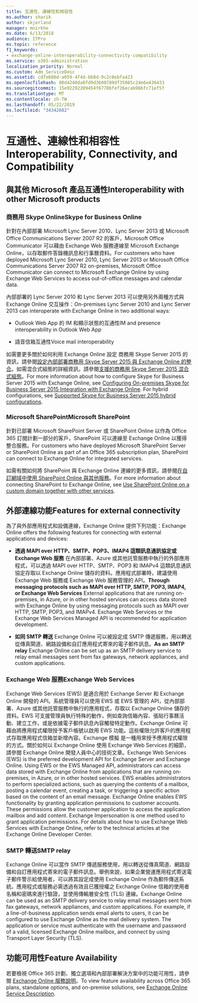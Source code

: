 ```yaml
---
title: 互通性、連線性和相容性
ms.author: sharik
author: skjerland
manager: mnirkhe
ms.date: 6/13/2018
audience: ITPro
ms.topic: reference
f1_keywords:
- exchange-online-interoperability-connectivity-compatibility
ms.service: o365-administration
localization_priority: Normal
ms.custom: Adm_ServiceDesc
ms.assetid: cdfe686d-a059-4f4d-bb8d-9c2c0ebfa423
ms.openlocfilehash: 80d4248da8fd9d3600789df35085c24e6e436433
ms.sourcegitcommit: 15e92292209454f6778bfef26ecab96bfc71ef5f
ms.translationtype: MT
ms.contentlocale: zh-TW
ms.lasthandoff: 05/22/2019
ms.locfileid: "34342682"
---
```

# <a name="interoperability-connectivity-and-compatibility"></a><span data-ttu-id="36cb7-102">互通性、連線性和相容性</span><span class="sxs-lookup"><span data-stu-id="36cb7-102">Interoperability, Connectivity, and Compatibility</span></span>

## <a name="interoperability-with-other-microsoft-products"></a><span data-ttu-id="36cb7-103">與其他 Microsoft 產品互通性</span><span class="sxs-lookup"><span data-stu-id="36cb7-103">Interoperability with other Microsoft products</span></span>

### <a name="skype-for-business-online"></a><span data-ttu-id="36cb7-104">商務用 Skype Online</span><span class="sxs-lookup"><span data-stu-id="36cb7-104">Skype for Business Online</span></span>

<span data-ttu-id="36cb7-105">針對在內部部署 Microsoft Lync Server 2010、Lync Server 2013 或 Microsoft Office Communications Server 2007 R2 的客戶，Microsoft Office Communicator 可以藉由 Exchange Web 服務連線至 Microsoft Exchange Online，以存取郵件答錄機訊息和行事曆資料。</span><span class="sxs-lookup"><span data-stu-id="36cb7-105">For customers who have deployed Microsoft Lync Server 2010, Lync Server 2013 or Microsoft Office Communications Server 2007 R2 on-premises, Microsoft Office Communicator can connect to Microsoft Exchange Online by using Exchange Web Services to access out-of-office messages and calendar data.</span></span>
  
<span data-ttu-id="36cb7-106">內部部署的 Lync Server 2010 和 Lync Server 2013 可以使用另外兩種方式與 Exchange Online 交互操作：</span><span class="sxs-lookup"><span data-stu-id="36cb7-106">On-premises Lync Server 2010 and Lync Server 2013 can interoperate with Exchange Online in two additional ways:</span></span>
  
- <span data-ttu-id="36cb7-107">Outlook Web App 的 IM 和顯示狀態的互通性</span><span class="sxs-lookup"><span data-stu-id="36cb7-107">IM and presence interoperability in Outlook Web App</span></span>
    
- <span data-ttu-id="36cb7-108">語音信箱互通性</span><span class="sxs-lookup"><span data-stu-id="36cb7-108">Voice mail interoperability</span></span>
    
<span data-ttu-id="36cb7-p101">如需要更多關於如何利用 Exchange Online 設定 商務用 Skype Server 2015 的資訊，請參閱[設定內部部署商務用 Skype Server 2015 與 Exchange Online 的整合](https://go.microsoft.com/fwlink/p/?LinkId=271804)。如需混合式組態的詳細資訊，請參閱[支援的商務用 Skype Server 2015 混合式組態](https://go.microsoft.com/fwlink/?LinkID=513084)。</span><span class="sxs-lookup"><span data-stu-id="36cb7-p101">For more information about how to configure Skype for Business Server 2015 with Exchange Online, see [Configuring On-premises Skype for Business Server 2015 Integration with Exchange Online](https://go.microsoft.com/fwlink/p/?LinkId=271804). For hybrid configurations, see [Supported Skype for Business Server 2015 hybrid configurations](https://go.microsoft.com/fwlink/?LinkID=513084).</span></span>
  
### <a name="microsoft-sharepoint"></a><span data-ttu-id="36cb7-111">Microsoft SharePoint</span><span class="sxs-lookup"><span data-stu-id="36cb7-111">Microsoft SharePoint</span></span>

<span data-ttu-id="36cb7-112">針對已部署 Microsoft SharePoint Server 或 SharePoint Online 以作為 Office 365 訂閱計劃一部分的客戶，SharePoint 可以連線至 Exchange Online 以獲得整合服務。</span><span class="sxs-lookup"><span data-stu-id="36cb7-112">For customers who have deployed Microsoft SharePoint Server or SharePoint Online as part of an Office 365 subscription plan, SharePoint can connect to Exchange Online for integrated services.</span></span>
  
<span data-ttu-id="36cb7-113">如需有關如何將 SharePoint 與 Exchange Online 連線的更多資訊，請參閱[在自訂網域中使用 SharePoint Online 與其他服務](https://go.microsoft.com/fwlink/?LinkId=271805)。</span><span class="sxs-lookup"><span data-stu-id="36cb7-113">For more information about connecting SharePoint to Exchange Online, see [Use SharePoint Online on a custom domain together with other services](https://go.microsoft.com/fwlink/?LinkId=271805).</span></span>
  
## <a name="features-for-external-connectivity"></a><span data-ttu-id="36cb7-114">外部連線功能</span><span class="sxs-lookup"><span data-stu-id="36cb7-114">Features for external connectivity</span></span>

<span data-ttu-id="36cb7-115">為了與外部應用程式和設備連線，Exchange Online 提供下列功能：</span><span class="sxs-lookup"><span data-stu-id="36cb7-115">Exchange Online offers the following features for connecting with external applications and devices:</span></span>
  
- <span data-ttu-id="36cb7-p102">**透過 MAPI over HTTP、SMTP、POP3、IMAP4 這類訊息通訊協定或 Exchange Web 服務** 在內部部署、Azure 或其他託管服務中執行的外部應用程式，可以透過 MAPI over HTTP、SMTP、POP3 和 IMAPv4 這類訊息通訊協定存取以 Exchange Online 儲存的資料。應用程式部署時，建議使用 Exchange Web 服務或 Exchange Web 服務管理的 API。</span><span class="sxs-lookup"><span data-stu-id="36cb7-p102">**Through messaging protocols such as MAPI over HTTP, SMTP, POP3, IMAP4, or Exchange Web Services** External applications that are running on-premises, in Azure, or in other hosted services can access data stored with Exchange Online by using messaging protocols such as MAPI over HTTP, SMTP, POP3, and IMAPv4. Exchange Web Services or the Exchange Web Services Managed API is recommended for application development.</span></span> 
    
- <span data-ttu-id="36cb7-118">**如同 SMTP 轉送** Exchange Online 可以被設定成 SMTP 傳遞服務，用以轉送從傳真閘道、網路設備和自訂應用程式寄來的電子郵件訊息。</span><span class="sxs-lookup"><span data-stu-id="36cb7-118">**As an SMTP relay** Exchange Online can be set up as an SMTP delivery service to relay email messages sent from fax gateways, network appliances, and custom applications.</span></span> 
    
### <a name="exchange-web-services"></a><span data-ttu-id="36cb7-119">Exchange Web 服務</span><span class="sxs-lookup"><span data-stu-id="36cb7-119">Exchange Web Services</span></span>

<span data-ttu-id="36cb7-p103">Exchange Web Services (EWS) 是適合用於 Exchange Server 和 Exchange Online 開發的 API。系統管理員可以使用 EWS 或 EWS 管理的 API，從內部部署、Azure 或其他託管服務中執行的應用程式，存取以 Exchange Online 儲存的資料。EWS 可支援管理員執行特殊的動作，例如查詢信箱內容、張貼行事曆活動、建立工作，或是依據電子郵件訊息內容觸發特定動作。Exchange Online 可藉由將應用程式權限授予客戶帳號以啟用 EWS 功能。這些權限允許客戶的應用程式存取應用程式信箱並新增內容。Exchange 模擬 是一種用來授予應用程式權限的方式。關於如何以 Exchange Online 使用 Exchange Web Services 的細節，請參閱 Exchange Online 開發人員中心的技術文章。</span><span class="sxs-lookup"><span data-stu-id="36cb7-p103">Exchange Web Services (EWS) is the preferred development API for Exchange Server and Exchange Online. Using EWS or the EWS Managed API, administrators can access data stored with Exchange Online from applications that are running on-premises, in Azure, or in other hosted services. EWS enables administrators to perform specialized actions, such as querying the contents of a mailbox, posting a calendar event, creating a task, or triggering a specific action based on the content of an email message. Exchange Online enables EWS functionality by granting application permissions to customer accounts. These permissions allow the customer application to access the application mailbox and add content. Exchange Impersonation is one method used to grant application permissions. For details about how to use Exchange Web Services with Exchange Online, refer to the technical articles at the Exchange Online Developer Center.</span></span>
  
### <a name="smtp-relay"></a><span data-ttu-id="36cb7-127">SMTP 轉送</span><span class="sxs-lookup"><span data-stu-id="36cb7-127">SMTP relay</span></span>

<span data-ttu-id="36cb7-p104">Exchange Online 可以當作 SMTP 傳遞服務使用，用以轉送從傳真閘道、網路設備和自訂應用程式寄來的電子郵件訊息。舉例來說，如果企業營運應用程式寄送電子郵件警示給使用者，可以將其設定成使用 Exchange Online 作為郵件傳送系統。應用程式或服務必需透過有效且已獲授權之 Exchange Online 信箱的使用者名稱和密碼來進行驗證，並使用傳輸層安全性 (TLS) 連線。</span><span class="sxs-lookup"><span data-stu-id="36cb7-p104">Exchange Online can be used as an SMTP delivery service to relay email messages sent from fax gateways, network appliances, and custom applications. For example, if a line-of-business application sends email alerts to users, it can be configured to use Exchange Online as the mail delivery system. The application or service must authenticate with the username and password of a valid, licensed Exchange Online mailbox, and connect by using Transport Layer Security (TLS).</span></span>
  
## <a name="feature-availability"></a><span data-ttu-id="36cb7-131">功能可用性</span><span class="sxs-lookup"><span data-stu-id="36cb7-131">Feature Availability</span></span>

<span data-ttu-id="36cb7-132">若要檢視 Office 365 計劃、獨立選項和內部部署解決方案中的功能可用性，請參閱 [Exchange Online 服務說明](exchange-online-service-description.md)。</span><span class="sxs-lookup"><span data-stu-id="36cb7-132">To view feature availability across Office 365 plans, standalone options, and on-premise solutions, see [Exchange Online Service Description](exchange-online-service-description.md).</span></span>
  

